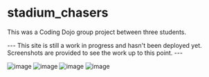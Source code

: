 # stadium_chasers

This was a Coding Dojo group project between three students. 

--- This site is still a work in progress and hasn't been deployed yet. Screenshots are provided to see the work up to this point. ---

![image](https://user-images.githubusercontent.com/53132050/88431328-b3f75580-cdbf-11ea-918b-d0a6d6db0ead.png)
![image](https://user-images.githubusercontent.com/53132050/88431694-7b0bb080-cdc0-11ea-90fc-cec4bf9b1992.png)
![image](https://user-images.githubusercontent.com/53132050/88431845-c0c87900-cdc0-11ea-8b1d-a7073741a55c.png)
![image](https://user-images.githubusercontent.com/53132050/88431915-df2e7480-cdc0-11ea-906b-8bb74dea3abc.png)
